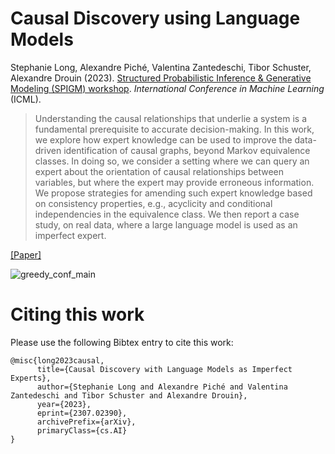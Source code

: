 # Causal Discovery using Language Models
Stephanie Long, Alexandre Piché, Valentina Zantedeschi, Tibor Schuster, Alexandre Drouin (2023). [Structured Probabilistic Inference & Generative Modeling (SPIGM) workshop](https://spigmworkshop.github.io/). *International Conference in Machine Learning* (ICML). 

> Understanding the causal relationships that underlie a system is a fundamental prerequisite to accurate decision-making. In this work, we explore how expert knowledge can be used to improve the data-driven identification of causal graphs, beyond Markov equivalence classes. In doing so, we consider a setting where we can query an expert about the orientation of causal relationships between variables, but where the expert may provide erroneous information. We propose strategies for amending such expert knowledge based on consistency properties, e.g., acyclicity and conditional independencies in the equivalence class. We then report a case study, on real data, where a large language model is used as an imperfect expert.

[[Paper]](https://arxiv.org/abs/2307.02390)


![greedy_conf_main](https://github.com/StephLong614/Causal-disco-LLM-imperfect-experts/assets/17014892/3f13bfb8-e125-4c4b-887b-3c576b1a4e01)


# Citing this work
Please use the following Bibtex entry to cite this work:
```
@misc{long2023causal,
      title={Causal Discovery with Language Models as Imperfect Experts}, 
      author={Stephanie Long and Alexandre Piché and Valentina Zantedeschi and Tibor Schuster and Alexandre Drouin},
      year={2023},
      eprint={2307.02390},
      archivePrefix={arXiv},
      primaryClass={cs.AI}
}
```
